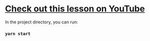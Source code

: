 <h1>
  <a href="https://www.youtube.com/watch?v=FsCBw9X9U84">
    Check out this lesson on YouTube
  </a>
</h1>

In the project directory, you can run:

### `yarn start`
